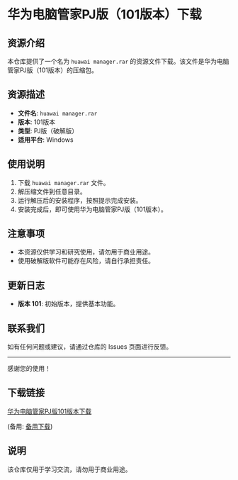 # 华为电脑管家PJ版（101版本）下载

## 资源介绍

本仓库提供了一个名为 `huawai manager.rar` 的资源文件下载。该文件是华为电脑管家PJ版（101版本）的压缩包。

## 资源描述

- **文件名**: `huawai manager.rar`
- **版本**: 101版本
- **类型**: PJ版（破解版）
- **适用平台**: Windows

## 使用说明

1. 下载 `huawai manager.rar` 文件。
2. 解压缩文件到任意目录。
3. 运行解压后的安装程序，按照提示完成安装。
4. 安装完成后，即可使用华为电脑管家PJ版（101版本）。

## 注意事项

- 本资源仅供学习和研究使用，请勿用于商业用途。
- 使用破解版软件可能存在风险，请自行承担责任。

## 更新日志

- **版本 101**: 初始版本，提供基本功能。

## 联系我们

如有任何问题或建议，请通过仓库的 Issues 页面进行反馈。

---

感谢您的使用！

## 下载链接
[华为电脑管家PJ版101版本下载](https://pan.quark.cn/s/4b4f7add1a2e) 

(备用: [备用下载](https://pan.baidu.com/s/1okn88psyG8Uo-G_2GpZMzA?pwd=1234))

## 说明

该仓库仅用于学习交流，请勿用于商业用途。
